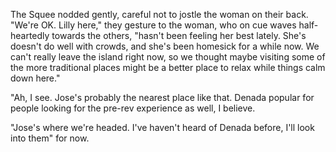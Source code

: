 The Squee nodded gently, careful not to jostle the woman on their back.
"We're OK. Lilly here," they gesture to the woman, who on cue waves half-heartedly towards the others, "hasn't been feeling her best lately. She's doesn't do well with crowds, and she's been homesick for a while now. We can't really leave the island right now, so we thought maybe visiting some of the more traditional places might be a better place to relax while things calm down here."

"Ah, I see. Jose's probably the nearest place like that. Denada popular for people looking for the pre-rev experience as well, I believe.

"Jose's where we're headed. I've haven't heard of Denada before, I'll look into them" for now.